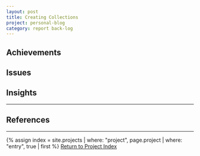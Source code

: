 ```yaml
---
layout: post
title: Creating Collections
project: personal-blog
category: report back-log
---
```


## Achievements

## Issues

## Insights

---

## References

---

{% assign index = site.projects | where: "project", page.project | where: "entry", true | first %}
[Return to Project Index]({{index.url}})

